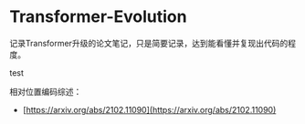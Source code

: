 # Transformer-Evolution

记录Transformer升级的论文笔记，只是简要记录，达到能看懂并复现出代码的程度。



test

相对位置编码综述：

- [https://arxiv.org/abs/2102.11090](https://arxiv.org/abs/2102.11090)
